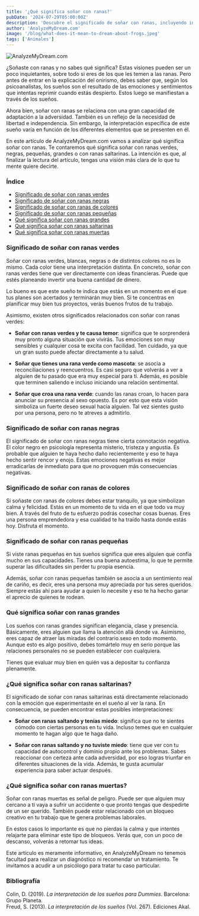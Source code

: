 ```yaml
---
title: '¿Qué significa soñar con ranas?'
pubDate: '2024-07-29T05:00:00Z'
description: 'Descubre el significado de soñar con ranas, incluyendo interpretaciones de ranas verdes, negras, pequeñas, grandes y saltarinas.'
author: 'AnalyzeMyDream.com'
image: '/blog/what-does-it-mean-to-dream-about-frogs.jpeg'
tags: ['Animales']
---
```


![AnalyzeMyDream.com](/blog/what-does-it-mean-to-dream-about-frogs.jpeg)

¿Soñaste con ranas y no sabes qué significa? Estas visiones pueden ser un poco inquietantes, sobre todo si eres de los que les temen a las ranas. Pero antes de entrar en la explicación del onirismo, debes saber que, según los psicoanalistas, los sueños son el resultado de las emociones y sentimientos que intentas reprimir cuando estás despierto. Estos luego se manifiestan a través de los sueños.

Ahora bien, soñar con ranas se relaciona con una gran capacidad de adaptación a la adversidad. También es un reflejo de la necesidad de libertad e independencia. Sin embargo, la interpretación específica de este sueño varía en función de los diferentes elementos que se presenten en él.

En este artículo de AnalyzeMyDream.com vamos a analizar qué significa soñar con ranas. Te contaremos qué significa soñar con ranas verdes, negras, pequeñas, grandes o con ranas saltarinas. La intención es que, al finalizar la lectura del artículo, tengas una visión más clara de lo que tu mente quiere decirte.

### Índice

- [Significado de soñar con ranas verdes](#significado-de-soñar-con-ranas-verdes)
- [Significado de soñar con ranas negras](#significado-de-soñar-con-ranas-negras)
- [Significado de soñar con ranas de colores](#significado-de-soñar-con-ranas-de-colores)
- [Significado de soñar con ranas pequeñas](#significado-de-soñar-con-ranas-pequeñas)
- [Qué significa soñar con ranas grandes](#qué-significa-soñar-con-ranas-grandes)
- [Qué significa soñar con ranas saltarinas](#qué-significa-soñar-con-ranas-saltarinas)
- [Qué significa soñar con ranas muertas](#qué-significa-soñar-con-ranas-muertas)


### Significado de soñar con ranas verdes

Soñar con ranas verdes, blancas, negras o de distintos colores no es lo mismo. Cada color tiene una interpretación distinta. En concreto, soñar con ranas verdes tiene que ver directamente con ideas financieras. Puede que estés planeando invertir una buena cantidad de dinero.

Lo bueno es que este sueño te indica que estás en un momento en el que tus planes son acertados y terminarán muy bien. Si te concentras en planificar muy bien tus proyectos, verás buenos frutos de tu trabajo.

Asimismo, existen otros significados relacionados con soñar con ranas verdes:

- **Soñar con ranas verdes y te causa temor**: significa que te sorprenderá muy pronto alguna situación que vivirás. Tus emociones son muy sensibles y cualquier cosa te excita con facilidad. Ten cuidado, ya que un gran susto puede afectar directamente a tu salud.

- **Soñar que tienes una rana verde como mascota**: se asocia a reconciliaciones y reencuentros. Es casi seguro que volverás a ver a alguien de tu pasado que era muy especial para ti. Además, es posible que terminen saliendo e incluso iniciando una relación sentimental.

- **Soñar que croa una rana verde**: cuando las ranas croan, lo hacen para anunciar su presencia al sexo opuesto. Es por esto que esta visión simboliza un fuerte deseo sexual hacia alguien. Tal vez sientes gusto por una persona, pero no te atreves a admitirlo.

### Significado de soñar con ranas negras

El significado de soñar con ranas negras tiene cierta connotación negativa. El color negro en psicología representa misterio, tristeza y angustia. Es probable que alguien te haya hecho daño recientemente y eso te haya hecho sentir rencor y enojo. Estas emociones negativas es mejor erradicarlas de inmediato para que no provoquen más consecuencias negativas.

### Significado de soñar con ranas de colores

Si soñaste con ranas de colores debes estar tranquilo, ya que simbolizan calma y felicidad. Estás en un momento de tu vida en el que todo va muy bien. A través del fruto de tu esfuerzo podrás cosechar cosas buenas. Eres una persona emprendedora y esa cualidad te ha traído hasta donde estás hoy. Disfruta el momento.

### Significado de soñar con ranas pequeñas

Si viste ranas pequeñas en tus sueños significa que eres alguien que confía mucho en sus capacidades. Tienes una buena autoestima, lo que te permite superar las dificultades sin perder tu propia esencia.

Además, soñar con ranas pequeñas también se asocia a un sentimiento real de cariño, es decir, eres una persona muy apreciada por tus seres queridos. Siempre estás ahí para ayudar a quien lo necesite y eso te ha hecho ganar el aprecio de quienes te rodean.

### Qué significa soñar con ranas grandes

Los sueños con ranas grandes significan elegancia, clase y presencia. Básicamente, eres alguien que llama la atención allá donde va. Asimismo, eres capaz de atraer las miradas del contrario.sexo en todo momento. Aunque esto es algo positivo, debes tomártelo muy en serio porque las relaciones personales no se pueden establecer con cualquiera.

Tienes que evaluar muy bien en quién vas a depositar tu confianza plenamente.

### ¿Qué significa soñar con ranas saltarinas?

El significado de soñar con ranas saltarinas está directamente relacionado con la emoción que experimentaste en el sueño al ver la rana. En consecuencia, se pueden encontrar estas posibles interpretaciones:

- **Soñar con ranas saltando y tenías miedo**: significa que no te sientes cómodo con ciertas personas en tu vida. Incluso temes que en cualquier momento te hagan algo que te haga daño.

- **Soñar con ranas saltando y no tuviste miedo**: tiene que ver con tu capacidad de autocontrol y dominio propio ante los problemas. Sabes reaccionar con certeza ante cada adversidad, por eso logras triunfar en diferentes situaciones de la vida. Además, te gusta acumular experiencia para saber actuar después.

### ¿Qué significa soñar con ranas muertas?

Soñar con ranas muertas es señal de peligro. Puede ser que alguien muy cercano a ti vaya a sufrir un accidente o que pronto tengas que despedirte de un ser querido. También puede estar relacionado con un bloqueo creativo en tu trabajo que te genera problemas laborales.

En estos casos lo importante es que no pierdas la calma y que intentes relajarte para eliminar este tipo de bloqueos. Verás que, con un poco de descanso, volverás a retomar tus ideas.

Este artículo es meramente informativo, en AnalyzeMyDream no tenemos facultad para realizar un diagnóstico ni recomendar un tratamiento. Te invitamos a acudir a un psicólogo para tratar tu caso particular.


### Bibliografía

Colin, D. (2019). *La interpretación de los sueños para Dummies*. Barcelona: Grupo Planeta.  
Freud, S. (2013). *La interpretación de los sueños* (Vol. 267). Ediciones Akal.